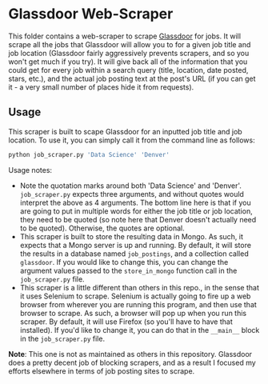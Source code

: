 # Glassdoor Web-Scraper

This folder contains a web-scraper to scrape [Glassdoor](https://www.glassdoor.com/index.htm) for jobs. It will scrape all the jobs that Glassdoor will allow you to for a given job title and job location (Glassdoor fairly aggressively prevents scrapers, and so you won't get much if you try). It will give back all of the information that you could get for every job within a search query (title, location, date posted, stars, etc.), and the actual job posting text at the post's URL (if you can get it - a very small number of places hide it from requests). 

## Usage

This scraper is built to scape Glassdoor for an inputted job title and job location. To use it, you can simply call it from the command line as follows: 

```python 
python job_scraper.py 'Data Science' 'Denver'
```

Usage notes: 
* Note the quotation marks around both 'Data Science' and 'Denver'. `job_scraper.py` expects three arguments, and without quotes would interpret the above as 4 arguments. The bottom line here is that if you are going to put in multiple words for either the job title or job location, they need to be quoted (so note here that Denver doesn't actually need to be quoted). Otherwise, the quotes are optional. 
* This scraper is built to store the resulting data in Mongo. As such, it expects that a Mongo server is up and running. By default, it will store the results in a database named `job_postings`, and a collection called `glassdoor`. If you would like to change this, you can change the argument values passed to the `store_in_mongo` function call in the `job_scraper.py` file.  
* This scraper is a little different than others in this repo., in the sense that it uses Selenium to scrape. Selenium is actually going to fire up a web browser from wherever you are running this program, and then use that browser to scrape. As such, a browser will pop up when you run this scraper. By default, it will use Firefox (so you'll have to have that installed). If you'd like to change it, you can do that in the `__main__` block in the `job_scraper.py` file.  

**Note**: This one is not as maintained as others in this repository. Glassdoor does a pretty decent job of blocking scrapers, and as a result I focused my efforts elsewhere in terms of job posting sites to scrape. 
